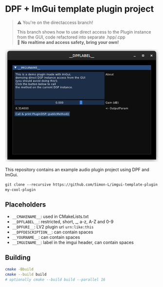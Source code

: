 # DPF + ImGui template plugin project

> :warning: You're on the directaccess branch!
>
> This branch shows how to use direct access to the Plugin instance from the GUI, code refactored into separate .hpp/.cpp  
> :rotating_light: **No realtime and access safety, bring your own!**

![screenshot](./Screenshot.png)

This repository contains an example audio plugin project using DPF and ImGui.

`git clone --recursive https://github.com/Simon-L/imgui-template-plugin my-cool-plugin`

## Placeholders

* `__CMAKENAME__`: used in CMakeLists.txt
* `__DPFLABEL__`: restricted, short, _, a-z, A-Z and 0-9
* `__DPFURI__`: LV2 plugin uri `urn:like:this`
* `__DPFDESCRIPTION__`: can contain spaces
* `__YOURNAME__`: can contain spaces
* `__IMGUINAME__`: label in the imgui header, can contain spaces

## Building

```bash
cmake -Bbuild
cmake --build build
# optionally cmake --build build --parallel 16
```
